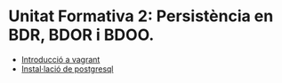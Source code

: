 # Unitat Formativa 2: Persistència en BDR, BDOR i BDOO. 

* [Introducció a vagrant](intro-vagrant.md)
* [Instal·lació de postgresql](installacio-postgresql.md)

